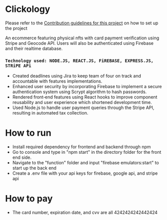# Clickology
Please refer to the [Contribution guidelines for this project]((https://github.com/issaturtle/Clickology/tree/master/functions)) on how to set up the project

An ecommerce featuring physical nfts with card payment verification using Stripe and Geocode API. Users will also be authenticated using Firebase and their realtime database.

### `Technology used: NODE.JS, REACT.JS, FiREBASE, EXPRESS.JS, STRiPE APi`
- Created deadlines using Jira to keep team of four on track and accountable with features implementations.
- Enhanced user security by incorporating Firebase to implement a secure authentication system using Scrypt algorithm to hash passwords.
- Rendered front‑end features using React hooks to improve component reusability and user experience which shortened development time.
- Used Node.js to handle user payment queries through the Stripe API, resulting in automated tax collection.

# How to run
- Install required dependency for frontend and backend through npm
- Go to console and type in "npm start" in the directory folder for the front end side.
- Navigate to the "function" folder and input "firebase emulators:start" to start up the back end
- Create a .env file with your api keys for firebase, google api, and stripe api
# How to pay
- The card number, expiration date, and cvv are all 4242424242442424
